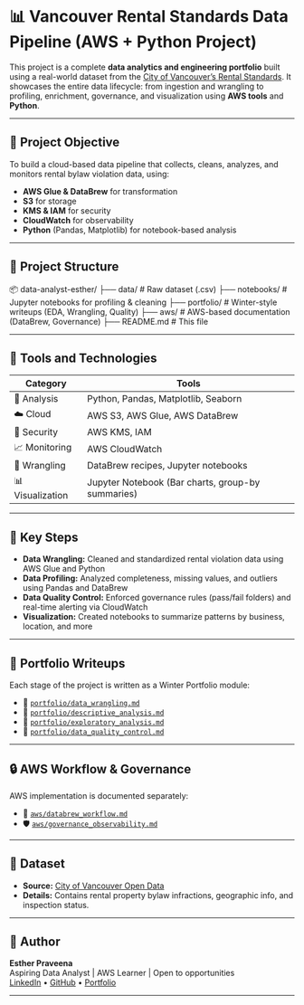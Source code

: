 # 📊 Vancouver Rental Standards Data Pipeline (AWS + Python Project)

This project is a complete **data analytics and engineering portfolio** built using a real-world dataset from the [City of Vancouver’s Rental Standards](https://opendata.vancouver.ca/explore/dataset/rental-standards-current-issues). It showcases the entire data lifecycle: from ingestion and wrangling to profiling, enrichment, governance, and visualization using **AWS tools** and **Python**.

---

## 🎯 Project Objective

To build a cloud-based data pipeline that collects, cleans, analyzes, and monitors rental bylaw violation data, using:

- **AWS Glue & DataBrew** for transformation
- **S3** for storage
- **KMS & IAM** for security
- **CloudWatch** for observability
- **Python** (Pandas, Matplotlib) for notebook-based analysis

---

## 📁 Project Structure

📦 data-analyst-esther/ ├── data/ # Raw dataset (.csv) ├── notebooks/ # Jupyter notebooks for profiling & cleaning ├── portfolio/ # Winter-style writeups (EDA, Wrangling, Quality) ├── aws/ # AWS-based documentation (DataBrew, Governance) ├── README.md # This file

---

## 🧰 Tools and Technologies

| Category | Tools |
|---------|-------|
| 🧪 Analysis | Python, Pandas, Matplotlib, Seaborn |
| ☁️ Cloud | AWS S3, AWS Glue, AWS DataBrew |
| 🔐 Security | AWS KMS, IAM |
| 📈 Monitoring | AWS CloudWatch |
| 🧹 Wrangling | DataBrew recipes, Jupyter notebooks |
| 📊 Visualization | Jupyter Notebook (Bar charts, group-by summaries) |

---

## 📌 Key Steps

- **Data Wrangling:** Cleaned and standardized rental violation data using AWS Glue and Python
- **Data Profiling:** Analyzed completeness, missing values, and outliers using Pandas and DataBrew
- **Data Quality Control:** Enforced governance rules (pass/fail folders) and real-time alerting via CloudWatch
- **Visualization:** Created notebooks to summarize patterns by business, location, and more

---

## 📄 Portfolio Writeups

Each stage of the project is written as a Winter Portfolio module:

- 📂 [`portfolio/data_wrangling.md`](./portfolio/data_wrangling.md)
- 📂 [`portfolio/descriptive_analysis.md`](./portfolio/descriptive_analysis.md)
- 📂 [`portfolio/exploratory_analysis.md`](./portfolio/exploratory_analysis.md)
- 📂 [`portfolio/data_quality_control.md`](./portfolio/data_quality_control.md)

---

## 🔒 AWS Workflow & Governance

AWS implementation is documented separately:

- 🔧 [`aws/databrew_workflow.md`](./aws/databrew_workflow.md)
- 🛡️ [`aws/governance_observability.md`](./aws/governance_observability.md)

---

## 📌 Dataset

- **Source:** [City of Vancouver Open Data](https://opendata.vancouver.ca/explore/dataset/rental-standards-current-issues)
- **Details:** Contains rental property bylaw infractions, geographic info, and inspection status.

---

## 🚀 Author

**Esther Praveena**  
Aspiring Data Analyst | AWS Learner | Open to opportunities  
[LinkedIn](#) • [GitHub](#) • [Portfolio](#)

---

